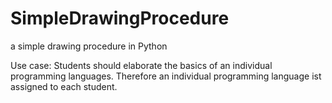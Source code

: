 # SimpleDrawingProcedure
a simple drawing procedure in Python

Use case: Students should elaborate the basics of an individual programming languages. Therefore an individual programming language ist assigned to each student.
